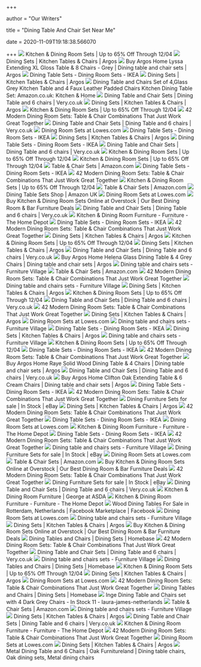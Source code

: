 +++
        
author = "Our Writers"
        
title = "Dining Table And Chair Set Near Me"
        
date = 2020-11-09T19:18:38.566070
        
+++
[ ![](https://secure.img1-fg.wfcdn.com/im/31790963/resize-h600-w600%5Ecompr-r85/9502/95022253/Kitchen+%26+Dining+Room+Sets.jpg)](https://secure.img1-fg.wfcdn.com/im/31790963/resize-h600-w600%5Ecompr-r85/9502/95022253/Kitchen+%26+Dining+Room+Sets.jpg) Kitchen & Dining Room Sets | Up to 65% Off Through 12/04
[ ![](https://media.4rgos.it/s/Argos/4569736_R_SET?w=270&h=270&qlt=75&fmt.jpeg.interlaced=true)](https://media.4rgos.it/s/Argos/4569736_R_SET?w=270&h=270&qlt=75&fmt.jpeg.interlaced=true) Dining Sets | Kitchen Tables & Chairs | Argos
[ ![](https://media.4rgos.it/i/Argos/8893666_R_Z001A?w=750&h=440&qlt=70)](https://media.4rgos.it/i/Argos/8893666_R_Z001A?w=750&h=440&qlt=70) Buy Argos Home Lyssa Extending XL Gloss Table & 8 Chairs - Grey | Dining  table and chair sets | Argos
[ ![](https://www.ikea.com/gb/en/images/products/laneberg-ekedalen-table-and-4-chairs-white-white-light-grey__0754618_PE747985_S5.JPG?f=xxs)](https://www.ikea.com/gb/en/images/products/laneberg-ekedalen-table-and-4-chairs-white-white-light-grey__0754618_PE747985_S5.JPG?f=xxs) Dining Table Sets - Dining Room Sets - IKEA
[ ![](https://media.4rgos.it/i/Argos/3620-m053-plpcontent-2993610-table?qlt=75&fmt.jpeg.interlaced=true)](https://media.4rgos.it/i/Argos/3620-m053-plpcontent-2993610-table?qlt=75&fmt.jpeg.interlaced=true) Dining Sets | Kitchen Tables & Chairs | Argos
[ ![](https://images-na.ssl-images-amazon.com/images/I/61zg2MXN3FL._AC_SL1500_.jpg)](https://images-na.ssl-images-amazon.com/images/I/61zg2MXN3FL._AC_SL1500_.jpg) Dining Table and Chairs Set of 4,Glass Grey Kitchen Table and 4 Faux  Leather Padded Chairs Kitchen Dining Table Set: Amazon.co.uk: Kitchen & Home
[ ![](https://media.very.co.uk/i/very/KWTGE_SQ1_0000000211_CREAM_OAK_SLf/home-essentials--nbspprimo-120-cm-dining-table-4-faux-leather-chairs.jpg?$180x240_retinamobilex2$&$roundel_very$&p1_img=pre_christmas_delivery)](https://media.very.co.uk/i/very/KWTGE_SQ1_0000000211_CREAM_OAK_SLf/home-essentials--nbspprimo-120-cm-dining-table-4-faux-leather-chairs.jpg?$180x240_retinamobilex2$&$roundel_very$&p1_img=pre_christmas_delivery) Dining Table and Chair Sets | Dining Table and 6 chairs | Very.co.uk
[ ![](https://media.4rgos.it/s/Argos/5813498_R_SET?w=270&h=270&qlt=75&fmt.jpeg.interlaced=true)](https://media.4rgos.it/s/Argos/5813498_R_SET?w=270&h=270&qlt=75&fmt.jpeg.interlaced=true) Dining Sets | Kitchen Tables & Chairs | Argos
[ ![](https://secure.img1-fg.wfcdn.com/im/13688490/resize-h310-w310%5Ecompr-r85/6574/65740999/mavis-solid-wood-dining-set.jpg)](https://secure.img1-fg.wfcdn.com/im/13688490/resize-h310-w310%5Ecompr-r85/6574/65740999/mavis-solid-wood-dining-set.jpg) Kitchen & Dining Room Sets | Up to 65% Off Through 12/04
[ ![](http://cdn.home-designing.com/wp-content/uploads/2018/02/simple-black-dining-room-sets-modern-600x932.jpg)](http://cdn.home-designing.com/wp-content/uploads/2018/02/simple-black-dining-room-sets-modern-600x932.jpg) 42 Modern Dining Room Sets: Table & Chair Combinations That Just Work Great  Together
[ ![](https://media.very.co.uk/i/very/PPUUD_SQ1_0000000311_GREY_OAK_SLf/new-kentucky-100-cm-round-dining-table-4-chairs.jpg?$180x240_retinamobilex2$&$roundel_very$&p1_img=pre_christmas_delivery)](https://media.very.co.uk/i/very/PPUUD_SQ1_0000000311_GREY_OAK_SLf/new-kentucky-100-cm-round-dining-table-4-chairs.jpg?$180x240_retinamobilex2$&$roundel_very$&p1_img=pre_christmas_delivery) Dining Table and Chair Sets | Dining Table and 6 chairs | Very.co.uk
[ ![](https://mobileimages.lowes.com/product/converted/100295/1002950328.jpg?size=xl)](https://mobileimages.lowes.com/product/converted/100295/1002950328.jpg?size=xl) Dining Room Sets at Lowes.com
[ ![](https://shop.static.ingka.ikea.com/category-images/Category_dining-sets.jpg)](https://shop.static.ingka.ikea.com/category-images/Category_dining-sets.jpg) Dining Table Sets - Dining Room Sets - IKEA
[ ![](https://media.4rgos.it/s/Argos/8435505_R_SET?w=270&h=270&qlt=75&fmt.jpeg.interlaced=true)](https://media.4rgos.it/s/Argos/8435505_R_SET?w=270&h=270&qlt=75&fmt.jpeg.interlaced=true) Dining Sets | Kitchen Tables & Chairs | Argos
[ ![](https://www.ikea.com/gb/en/images/products/nordviken-table-and-2-chairs-black-black__0747556_PE744581_S5.JPG?f=xxs)](https://www.ikea.com/gb/en/images/products/nordviken-table-and-2-chairs-black-black__0747556_PE744581_S5.JPG?f=xxs) Dining Table Sets - Dining Room Sets - IKEA
[ ![](https://media.very.co.uk/i/very/QFVPN_SQ1_0000000004_BLACK_SLf/fusion-80nbspcm-square-dining-table-2-chairs.jpg?$180x240_retinamobilex2$&$roundel_very$&p1_img=pre_christmas_delivery&fmt=webp)](https://media.very.co.uk/i/very/QFVPN_SQ1_0000000004_BLACK_SLf/fusion-80nbspcm-square-dining-table-2-chairs.jpg?$180x240_retinamobilex2$&$roundel_very$&p1_img=pre_christmas_delivery&fmt=webp) Dining Table and Chair Sets | Dining Table and 6 chairs | Very.co.uk
[ ![](https://secure.img1-fg.wfcdn.com/im/54838428/compr-r85/5551/55515322/default.jpg)](https://secure.img1-fg.wfcdn.com/im/54838428/compr-r85/5551/55515322/default.jpg) Kitchen & Dining Room Sets | Up to 65% Off Through 12/04
[ ![](https://secure.img1-fg.wfcdn.com/im/36965201/compr-r85/1233/123326983/default.jpg)](https://secure.img1-fg.wfcdn.com/im/36965201/compr-r85/1233/123326983/default.jpg) Kitchen & Dining Room Sets | Up to 65% Off Through 12/04
[ ![](https://m.media-amazon.com/images/I/71KHJss7SML._AC_UL320_.jpg)](https://m.media-amazon.com/images/I/71KHJss7SML._AC_UL320_.jpg) Table & Chair Sets | Amazon.com
[ ![](https://www.ikea.com/gb/en/images/products/gamleby-table-and-4-chairs-light-antique-stain-grey__0737732_PE741243_S5.JPG?f=xxs)](https://www.ikea.com/gb/en/images/products/gamleby-table-and-4-chairs-light-antique-stain-grey__0737732_PE741243_S5.JPG?f=xxs) Dining Table Sets - Dining Room Sets - IKEA
[ ![](http://cdn.home-designing.com/wp-content/uploads/2018/02/modern-white-dining-room-sets-600x800.jpg)](http://cdn.home-designing.com/wp-content/uploads/2018/02/modern-white-dining-room-sets-600x800.jpg) 42 Modern Dining Room Sets: Table & Chair Combinations That Just Work Great  Together
[ ![](https://secure.img1-fg.wfcdn.com/im/26717139/resize-h310-w310%5Ecompr-r85/6514/65142750/adda-5-piece-dining-set.jpg)](https://secure.img1-fg.wfcdn.com/im/26717139/resize-h310-w310%5Ecompr-r85/6514/65142750/adda-5-piece-dining-set.jpg) Kitchen & Dining Room Sets | Up to 65% Off Through 12/04
[ ![](https://m.media-amazon.com/images/I/81Nyo7isqcL._AC_UL320_.jpg)](https://m.media-amazon.com/images/I/81Nyo7isqcL._AC_UL320_.jpg) Table & Chair Sets | Amazon.com
[ ![](https://m.media-amazon.com/images/I/61gkvBoLflL._AC_UY218_.jpg)](https://m.media-amazon.com/images/I/61gkvBoLflL._AC_UY218_.jpg) Dining Table Sets Shop | Amazon UK
[ ![](https://mobileimages.lowes.com/product/converted/193578/193578058488.jpg?size=xl)](https://mobileimages.lowes.com/product/converted/193578/193578058488.jpg?size=xl) Dining Room Sets at Lowes.com
[ ![](https://ak1.ostkcdn.com/images/products/28288342/Porch-Den-Pender-5-piece-Dining-Table-and-Chair-Set-d8d05672-4217-4724-a7b6-335ebaa6407e_1000.jpg?imwidth=200&impolicy=medium)](https://ak1.ostkcdn.com/images/products/28288342/Porch-Den-Pender-5-piece-Dining-Table-and-Chair-Set-d8d05672-4217-4724-a7b6-335ebaa6407e_1000.jpg?imwidth=200&impolicy=medium) Buy Kitchen & Dining Room Sets Online at Overstock | Our Best Dining Room &  Bar Furniture Deals
[ ![](https://media.very.co.uk/i/very/PMT3E_SQ1_0000011553_CHROME_GREY_SLf/alice-glass-top-dining-table-4-alisha-chairs-chromegrey.jpg?$180x240_retinamobilex2$&fmt=webp)](https://media.very.co.uk/i/very/PMT3E_SQ1_0000011553_CHROME_GREY_SLf/alice-glass-top-dining-table-4-alisha-chairs-chromegrey.jpg?$180x240_retinamobilex2$&fmt=webp) Dining Table and Chair Sets | Dining Table and 6 chairs | Very.co.uk
[ ![](https://images.homedepot-static.com/productImages/3cb631a8-62db-4dc8-998a-03b77d186c84/svn/mahogany-walker-edison-furniture-company-kitchen-dining-tables-hdw72dswma-64_400.jpg)](https://images.homedepot-static.com/productImages/3cb631a8-62db-4dc8-998a-03b77d186c84/svn/mahogany-walker-edison-furniture-company-kitchen-dining-tables-hdw72dswma-64_400.jpg) Kitchen & Dining Room Furniture - Furniture - The Home Depot
[ ![](https://shop.static.ingka.ikea.com/revamp/dining-sets-up-to-6-seats_36213.jpg?imwidth=500)](https://shop.static.ingka.ikea.com/revamp/dining-sets-up-to-6-seats_36213.jpg?imwidth=500) Dining Table Sets - Dining Room Sets - IKEA
[ ![](http://cdn.home-designing.com/wp-content/uploads/2018/02/formal-dining-room-sets-modern-wooden-chairs-and-table-600x600.jpg)](http://cdn.home-designing.com/wp-content/uploads/2018/02/formal-dining-room-sets-modern-wooden-chairs-and-table-600x600.jpg) 42 Modern Dining Room Sets: Table & Chair Combinations That Just Work Great  Together
[ ![](https://media.4rgos.it/s/Argos/4332657_R_SET?w=270&h=270&qlt=75&fmt.jpeg.interlaced=true)](https://media.4rgos.it/s/Argos/4332657_R_SET?w=270&h=270&qlt=75&fmt.jpeg.interlaced=true) Dining Sets | Kitchen Tables & Chairs | Argos
[ ![](https://secure.img1-fg.wfcdn.com/im/27636805/compr-r85/8472/84727683/default.jpg)](https://secure.img1-fg.wfcdn.com/im/27636805/compr-r85/8472/84727683/default.jpg) Kitchen & Dining Room Sets | Up to 65% Off Through 12/04
[ ![](https://media.4rgos.it/s/Argos/8685850_R_SET?w=270&h=270&qlt=75&fmt.jpeg.interlaced=true)](https://media.4rgos.it/s/Argos/8685850_R_SET?w=270&h=270&qlt=75&fmt.jpeg.interlaced=true) Dining Sets | Kitchen Tables & Chairs | Argos
[ ![](https://media.very.co.uk/i/very/PG4RJ_SQ1_0000000565_IVORY_OAK_SLf/julian-bowen-davenport-150cm-dining-table-and-4-chairs.jpg?$180x240_retinamobilex2$&$roundel_very$&p1_img=pre_christmas_delivery)](https://media.very.co.uk/i/very/PG4RJ_SQ1_0000000565_IVORY_OAK_SLf/julian-bowen-davenport-150cm-dining-table-and-4-chairs.jpg?$180x240_retinamobilex2$&$roundel_very$&p1_img=pre_christmas_delivery) Dining Table and Chair Sets | Dining Table and 6 chairs | Very.co.uk
[ ![](https://media.4rgos.it/i/Argos/8474834_R_Z001A?w=750&h=440&qlt=70)](https://media.4rgos.it/i/Argos/8474834_R_Z001A?w=750&h=440&qlt=70) Buy Argos Home Helena Glass Dining Table & 4 Grey Chairs | Dining table and  chair sets | Argos
[ ![](https://i1.adis.ws/i/fv/PRODBUN-CLFNAK2-001_california_table-and-4-chairs__lifestyle?$medium$&fmt=webp)](https://i1.adis.ws/i/fv/PRODBUN-CLFNAK2-001_california_table-and-4-chairs__lifestyle?$medium$&fmt=webp) Dining table and chairs sets - Furniture Village
[ ![](https://m.media-amazon.com/images/I/61Xgx0Vfo2L._AC_UL320_.jpg)](https://m.media-amazon.com/images/I/61Xgx0Vfo2L._AC_UL320_.jpg) Table & Chair Sets | Amazon.com
[ ![](http://cdn.home-designing.com/wp-content/uploads/2018/02/panton-s-chairs-modern-luxury-dining-room-sets-600x390.jpg)](http://cdn.home-designing.com/wp-content/uploads/2018/02/panton-s-chairs-modern-luxury-dining-room-sets-600x390.jpg) 42 Modern Dining Room Sets: Table & Chair Combinations That Just Work Great  Together
[ ![](https://i1.adis.ws/i/fv/PRODZFRSP000000000031271_chennai_dining-table-and-4-upholstered-dining-chairs__lifestyle?$medium$&fmt=webp)](https://i1.adis.ws/i/fv/PRODZFRSP000000000031271_chennai_dining-table-and-4-upholstered-dining-chairs__lifestyle?$medium$&fmt=webp) Dining table and chairs sets - Furniture Village
[ ![](https://media.4rgos.it/s/Argos/8807425_R_SET?w=270&h=270&qlt=75&fmt.jpeg.interlaced=true)](https://media.4rgos.it/s/Argos/8807425_R_SET?w=270&h=270&qlt=75&fmt.jpeg.interlaced=true) Dining Sets | Kitchen Tables & Chairs | Argos
[ ![](https://secure.img1-fg.wfcdn.com/im/91266894/resize-h160-w160%5Ecompr-r85/8897/88978249/Gillenwater+5+-+Piece+Dining+Set.jpg)](https://secure.img1-fg.wfcdn.com/im/91266894/resize-h160-w160%5Ecompr-r85/8897/88978249/Gillenwater+5+-+Piece+Dining+Set.jpg) Kitchen & Dining Room Sets | Up to 65% Off Through 12/04
[ ![](https://media.very.co.uk/i/very/PLLJW_SQ1_0000014378_BRASS_TAUPE_SLf/michelle-keegan-home-chopstick-100-cm-round-brass-dining-table-4-penny-velvet-chairs-brasstaupe.jpg?$180x240_retinamobilex2$&$roundel_very$&p1_img=pre_christmas_delivery&fmt=webp)](https://media.very.co.uk/i/very/PLLJW_SQ1_0000014378_BRASS_TAUPE_SLf/michelle-keegan-home-chopstick-100-cm-round-brass-dining-table-4-penny-velvet-chairs-brasstaupe.jpg?$180x240_retinamobilex2$&$roundel_very$&p1_img=pre_christmas_delivery&fmt=webp) Dining Table and Chair Sets | Dining Table and 6 chairs | Very.co.uk
[ ![](http://cdn.home-designing.com/wp-content/uploads/2018/02/wood-and-white-Scandinavian-dining-room-sets-modern-style-600x600.jpg)](http://cdn.home-designing.com/wp-content/uploads/2018/02/wood-and-white-Scandinavian-dining-room-sets-modern-style-600x600.jpg) 42 Modern Dining Room Sets: Table & Chair Combinations That Just Work Great  Together
[ ![](https://media.4rgos.it/s/Argos/8695682_R_SET?w=270&h=270&qlt=75&fmt.jpeg.interlaced=true)](https://media.4rgos.it/s/Argos/8695682_R_SET?w=270&h=270&qlt=75&fmt.jpeg.interlaced=true) Dining Sets | Kitchen Tables & Chairs | Argos
[ ![](https://mobileimages.lowes.com/product/converted/021713/021713345301.jpg?size=xl)](https://mobileimages.lowes.com/product/converted/021713/021713345301.jpg?size=xl) Dining Room Sets at Lowes.com
[ ![](https://i1.adis.ws/i/fv/PRODCENPFSET3-001_central-park_dining-bench-bundle?$medium$&fmt=webp)](https://i1.adis.ws/i/fv/PRODCENPFSET3-001_central-park_dining-bench-bundle?$medium$&fmt=webp) Dining table and chairs sets - Furniture Village
[ ![](https://www.ikea.com/gb/en/images/products/melltorp-adde-table-and-4-chairs-white__0737986_PE741287_S5.JPG?f=xxs)](https://www.ikea.com/gb/en/images/products/melltorp-adde-table-and-4-chairs-white__0737986_PE741287_S5.JPG?f=xxs) Dining Table Sets - Dining Room Sets - IKEA
[ ![](https://media.4rgos.it/s/Argos/7613218_R_SET?w=270&h=270&qlt=75&fmt.jpeg.interlaced=true)](https://media.4rgos.it/s/Argos/7613218_R_SET?w=270&h=270&qlt=75&fmt.jpeg.interlaced=true) Dining Sets | Kitchen Tables & Chairs | Argos
[ ![](https://i1.adis.ws/i/fv/PRODEATCDSET10-001_earth_dining-table-corner-bench-low-Bench__lifestyle?$medium_roundel$&badge=quickdelivery-2018v2&fmt=webp)](https://i1.adis.ws/i/fv/PRODEATCDSET10-001_earth_dining-table-corner-bench-low-Bench__lifestyle?$medium_roundel$&badge=quickdelivery-2018v2&fmt=webp) Dining table and chairs sets - Furniture Village
[ ![](https://secure.img1-fg.wfcdn.com/im/58111504/resize-h240-w240%5Ecompr-r85/7185/71850019/default_name.jpg)](https://secure.img1-fg.wfcdn.com/im/58111504/resize-h240-w240%5Ecompr-r85/7185/71850019/default_name.jpg) Kitchen & Dining Room Sets | Up to 65% Off Through 12/04
[ ![](https://www.ikea.com/gb/en/images/products/gamlared-stefan-table-and-2-chairs-light-antique-stain-brown-black__0737731_PE741242_S5.JPG?f=xxs)](https://www.ikea.com/gb/en/images/products/gamlared-stefan-table-and-2-chairs-light-antique-stain-brown-black__0737731_PE741242_S5.JPG?f=xxs) Dining Table Sets - Dining Room Sets - IKEA
[ ![](http://cdn.home-designing.com/wp-content/uploads/2018/02/simple-bench-and-benching-modern-contemporary-dining-room-sets-600x600.jpg)](http://cdn.home-designing.com/wp-content/uploads/2018/02/simple-bench-and-benching-modern-contemporary-dining-room-sets-600x600.jpg) 42 Modern Dining Room Sets: Table & Chair Combinations That Just Work Great  Together
[ ![](https://media.4rgos.it/i/Argos/7095513_R_Z001A?w=750&h=440&qlt=70)](https://media.4rgos.it/i/Argos/7095513_R_Z001A?w=750&h=440&qlt=70) Buy Argos Home Raye Solid Wood Dining Table & 4 Chairs | Dining table and  chair sets | Argos
[ ![](https://media.very.co.uk/i/very/N7XJK_SQ1_0000000010_WHITE_OAK_SLf/julian-bowen-savoy-120-cm-space-saver-dining-table-4-chairs.jpg?$180x240_retinamobilex2$&$roundel_very$&p1_img=pre_christmas_delivery)](https://media.very.co.uk/i/very/N7XJK_SQ1_0000000010_WHITE_OAK_SLf/julian-bowen-savoy-120-cm-space-saver-dining-table-4-chairs.jpg?$180x240_retinamobilex2$&$roundel_very$&p1_img=pre_christmas_delivery) Dining Table and Chair Sets | Dining Table and 6 chairs | Very.co.uk
[ ![](https://media.4rgos.it/i/Argos/8807748_R_Z001A?w=750&h=440&qlt=70)](https://media.4rgos.it/i/Argos/8807748_R_Z001A?w=750&h=440&qlt=70) Buy Argos Home Clifton Oak Extending Table & 6 Cream Chairs | Dining table  and chair sets | Argos
[ ![](https://www.ikea.com/gb/en/images/products/melltorp-teodores-table-and-4-chairs-white__0738057_PE741340_S5.JPG?f=xxs)](https://www.ikea.com/gb/en/images/products/melltorp-teodores-table-and-4-chairs-white__0738057_PE741340_S5.JPG?f=xxs) Dining Table Sets - Dining Room Sets - IKEA
[ ![](http://cdn.home-designing.com/wp-content/uploads/2018/02/white-and-modern-wood-dining-room-sets-600x600.jpg)](http://cdn.home-designing.com/wp-content/uploads/2018/02/white-and-modern-wood-dining-room-sets-600x600.jpg) 42 Modern Dining Room Sets: Table & Chair Combinations That Just Work Great  Together
[ ![](https://i.ebayimg.com/00/s/MzMzWDUwMA==/z/9DUAAOSw8HBZJXh2/$_57.JPG)](https://i.ebayimg.com/00/s/MzMzWDUwMA==/z/9DUAAOSw8HBZJXh2/$_57.JPG) Dining Furniture Sets for sale | In Stock | eBay
[ ![](https://media.4rgos.it/s/Argos/8087915_R_SET?w=270&h=270&qlt=75&fmt.jpeg.interlaced=true)](https://media.4rgos.it/s/Argos/8087915_R_SET?w=270&h=270&qlt=75&fmt.jpeg.interlaced=true) Dining Sets | Kitchen Tables & Chairs | Argos
[ ![](http://cdn.home-designing.com/wp-content/uploads/2018/02/black-elegant-small-modern-dining-room-sets-600x500.jpg)](http://cdn.home-designing.com/wp-content/uploads/2018/02/black-elegant-small-modern-dining-room-sets-600x500.jpg) 42 Modern Dining Room Sets: Table & Chair Combinations That Just Work Great  Together
[ ![](https://www.ikea.com/gb/en/images/products/ikea-ps-2012-teodores-table-and-2-chairs-bamboo-white-white__0737789_PE741255_S5.JPG?f=xxs)](https://www.ikea.com/gb/en/images/products/ikea-ps-2012-teodores-table-and-2-chairs-bamboo-white-white__0737789_PE741255_S5.JPG?f=xxs) Dining Table Sets - Dining Room Sets - IKEA
[ ![](https://mobileimages.lowes.com/product/converted/021032/021032245368.jpg?size=xl)](https://mobileimages.lowes.com/product/converted/021032/021032245368.jpg?size=xl) Dining Room Sets at Lowes.com
[ ![](https://images.homedepot-static.com/productImages/4f0c23c9-430f-4fae-889d-d998db84dc5a/svn/white-crosley-furniture-dining-room-sets-kf20001-wh-64_400.jpg)](https://images.homedepot-static.com/productImages/4f0c23c9-430f-4fae-889d-d998db84dc5a/svn/white-crosley-furniture-dining-room-sets-kf20001-wh-64_400.jpg) Kitchen & Dining Room Furniture - Furniture - The Home Depot
[ ![](https://www.ikea.com/gb/en/images/products/jokkmokk-table-and-4-chairs-antique-stain__0736929_PE740809_S5.JPG?f=xxs)](https://www.ikea.com/gb/en/images/products/jokkmokk-table-and-4-chairs-antique-stain__0736929_PE740809_S5.JPG?f=xxs) Dining Table Sets - Dining Room Sets - IKEA
[ ![](http://cdn.home-designing.com/wp-content/uploads/2018/02/wooden-school-chairs-white-legs-dining-room-sets-modern-style-1-600x600.jpg)](http://cdn.home-designing.com/wp-content/uploads/2018/02/wooden-school-chairs-white-legs-dining-room-sets-modern-style-1-600x600.jpg) 42 Modern Dining Room Sets: Table & Chair Combinations That Just Work Great  Together
[ ![](https://i1.adis.ws/i/fv/PRODZFRSP000000000044072_skye_small-table-and-4-low-chairs__lifestyle?$medium_roundel$&badge=quickdelivery-2018v2&fmt=webp)](https://i1.adis.ws/i/fv/PRODZFRSP000000000044072_skye_small-table-and-4-low-chairs__lifestyle?$medium_roundel$&badge=quickdelivery-2018v2&fmt=webp) Dining table and chairs sets - Furniture Village
[ ![](https://i.ebayimg.com/thumbs/images/g/SQAAAOSw~YldUcw1/s-l225.jpg)](https://i.ebayimg.com/thumbs/images/g/SQAAAOSw~YldUcw1/s-l225.jpg) Dining Furniture Sets for sale | In Stock | eBay
[ ![](https://mobileimages.lowes.com/product/converted/849527/849527020654.jpg?size=xl)](https://mobileimages.lowes.com/product/converted/849527/849527020654.jpg?size=xl) Dining Room Sets at Lowes.com
[ ![](https://m.media-amazon.com/images/I/819FZ7rGe-L._AC_UL320_.jpg)](https://m.media-amazon.com/images/I/819FZ7rGe-L._AC_UL320_.jpg) Table & Chair Sets | Amazon.com
[ ![](https://ak1.ostkcdn.com/images/products/14780862/Picket-House-Furnishings-Regan-6-Piece-Dining-Set-Table-4-Side-Chairs-Bench-Walnut-ae9068e5-6d13-40d2-be82-c5b89c0b1bc0_1000.jpg?imwidth=200&impolicy=medium)](https://ak1.ostkcdn.com/images/products/14780862/Picket-House-Furnishings-Regan-6-Piece-Dining-Set-Table-4-Side-Chairs-Bench-Walnut-ae9068e5-6d13-40d2-be82-c5b89c0b1bc0_1000.jpg?imwidth=200&impolicy=medium) Buy Kitchen & Dining Room Sets Online at Overstock | Our Best Dining Room &  Bar Furniture Deals
[ ![](http://cdn.home-designing.com/wp-content/uploads/2018/02/school-chairs-leather-seats-modern-wood-dining-room-sets-600x600.jpg)](http://cdn.home-designing.com/wp-content/uploads/2018/02/school-chairs-leather-seats-modern-wood-dining-room-sets-600x600.jpg) 42 Modern Dining Room Sets: Table & Chair Combinations That Just Work Great  Together
[ ![](https://i.ebayimg.com/thumbs/images/g/8G4AAOSwpKtdUcyZ/s-l225.jpg)](https://i.ebayimg.com/thumbs/images/g/8G4AAOSwpKtdUcyZ/s-l225.jpg) Dining Furniture Sets for sale | In Stock | eBay
[ ![](https://media.very.co.uk/i/very/PLLF7_SQ1_0000014375_BRASS_PINK_SLf/michelle-keegan-home-chopstick-100cm-round-brass-dining-table-4-penny-velvet-chairs-brasspink.jpg?$180x240_retinamobilex2$&$roundel_very$&p1_img=pre_christmas_delivery&fmt=webp)](https://media.very.co.uk/i/very/PLLF7_SQ1_0000014375_BRASS_PINK_SLf/michelle-keegan-home-chopstick-100cm-round-brass-dining-table-4-penny-velvet-chairs-brasspink.jpg?$180x240_retinamobilex2$&$roundel_very$&p1_img=pre_christmas_delivery&fmt=webp) Dining Table and Chair Sets | Dining Table and 6 chairs | Very.co.uk
[ ![](https://asda.scene7.com/is/image/Asda/BUN859?hei=305&wid=230&qlt=85&fmt=pjpg&resmode=sharp&op_usm=1.1,0.5,0,0&defaultimage=default_details_George_rd)](https://asda.scene7.com/is/image/Asda/BUN859?hei=305&wid=230&qlt=85&fmt=pjpg&resmode=sharp&op_usm=1.1,0.5,0,0&defaultimage=default_details_George_rd) Kitchen & Dining Room Furniture | George at ASDA
[ ![](https://images.homedepot-static.com/catalog/productImages/300/ec/ec7a3778-6c62-432e-9fce-60435690bb48_300.jpg)](https://images.homedepot-static.com/catalog/productImages/300/ec/ec7a3778-6c62-432e-9fce-60435690bb48_300.jpg) Kitchen & Dining Room Furniture - Furniture - The Home Depot
[ ![](https://lookaside.fbsbx.com/lookaside/crawler/media/?media_id=10221669074347733)](https://lookaside.fbsbx.com/lookaside/crawler/media/?media_id=10221669074347733) Wood Dining Tables For Sale in Rotterdam, Netherlands | Facebook  Marketplace | Facebook
[ ![](https://mobileimages.lowes.com/product/converted/050276/050276998778.jpg?size=xl)](https://mobileimages.lowes.com/product/converted/050276/050276998778.jpg?size=xl) Dining Room Sets at Lowes.com
[ ![](https://i1.adis.ws/i/fv/PRODZFRSP000000000031128_earth_large-dining-table-2-chairs-and-bench__lifestyle?$medium$&fmt=webp)](https://i1.adis.ws/i/fv/PRODZFRSP000000000031128_earth_large-dining-table-2-chairs-and-bench__lifestyle?$medium$&fmt=webp) Dining table and chairs sets - Furniture Village
[ ![](https://media.4rgos.it/s/Argos/8360694_R_SET?w=270&h=270&qlt=75&fmt.jpeg.interlaced=true)](https://media.4rgos.it/s/Argos/8360694_R_SET?w=270&h=270&qlt=75&fmt.jpeg.interlaced=true) Dining Sets | Kitchen Tables & Chairs | Argos
[ ![](https://ak1.ostkcdn.com/images/products/28288347/Carbon-Loft-Leunii-5-piece-Modern-Counter-Height-Dining-Table-and-Chairs-Set-23e118fa-12a8-434a-ad12-66b4cadf4fd8_1000.jpg?imwidth=200&impolicy=medium)](https://ak1.ostkcdn.com/images/products/28288347/Carbon-Loft-Leunii-5-piece-Modern-Counter-Height-Dining-Table-and-Chairs-Set-23e118fa-12a8-434a-ad12-66b4cadf4fd8_1000.jpg?imwidth=200&impolicy=medium) Buy Kitchen & Dining Room Sets Online at Overstock | Our Best Dining Room &  Bar Furniture Deals
[ ![](https://images.homebase.co.uk/Product-190x190/8d3ad8b2-cfb9-4377-9e21-5c3abaa4e213.jpg)](https://images.homebase.co.uk/Product-190x190/8d3ad8b2-cfb9-4377-9e21-5c3abaa4e213.jpg) Dining Tables and Chairs | Dining Sets | Homebase
[ ![](http://cdn.home-designing.com/wp-content/uploads/2018/02/two-three-four-piece-dining-room-sets-600x1794.jpg)](http://cdn.home-designing.com/wp-content/uploads/2018/02/two-three-four-piece-dining-room-sets-600x1794.jpg) 42 Modern Dining Room Sets: Table & Chair Combinations That Just Work Great  Together
[ ![](https://media.very.co.uk/i/very/PLLNH_SQ1_0000013305_CLEAR_GREY_SLf/chopstick-100-cm-glass-top-round-dining-table-4-penny-velvet-chairs.jpg?$180x240_retinamobilex2$&$roundel_very$&p1_img=pre_christmas_delivery)](https://media.very.co.uk/i/very/PLLNH_SQ1_0000013305_CLEAR_GREY_SLf/chopstick-100-cm-glass-top-round-dining-table-4-penny-velvet-chairs.jpg?$180x240_retinamobilex2$&$roundel_very$&p1_img=pre_christmas_delivery) Dining Table and Chair Sets | Dining Table and 6 chairs | Very.co.uk
[ ![](https://i1.adis.ws/i/fv/PRODZFRSP000000000038564_sapparo_table-3-fabrc-chairs-bench-set__lifestyle?$medium$&fmt=webp)](https://i1.adis.ws/i/fv/PRODZFRSP000000000038564_sapparo_table-3-fabrc-chairs-bench-set__lifestyle?$medium$&fmt=webp) Dining table and chairs sets - Furniture Village
[ ![](https://images.homebase.co.uk/Product-190x190/b76c63b6-9a7d-4b39-80e4-f69e34175adb.jpg)](https://images.homebase.co.uk/Product-190x190/b76c63b6-9a7d-4b39-80e4-f69e34175adb.jpg) Dining Tables and Chairs | Dining Sets | Homebase
[ ![](https://secure.img1-fg.wfcdn.com/im/53571687/compr-r85/2703/27031514/default.jpg)](https://secure.img1-fg.wfcdn.com/im/53571687/compr-r85/2703/27031514/default.jpg) Kitchen & Dining Room Sets | Up to 65% Off Through 12/04
[ ![](https://media.4rgos.it/i/Argos/3620-m053-plpcontent-8539645-table?qlt=75&fmt.jpeg.interlaced=true)](https://media.4rgos.it/i/Argos/3620-m053-plpcontent-8539645-table?qlt=75&fmt.jpeg.interlaced=true) Dining Sets | Kitchen Tables & Chairs | Argos
[ ![](https://mobileimages.lowes.com/product/converted/849527/849527020630.jpg?size=xl)](https://mobileimages.lowes.com/product/converted/849527/849527020630.jpg?size=xl) Dining Room Sets at Lowes.com
[ ![](http://cdn.home-designing.com/wp-content/uploads/2018/02/mix-of-chairs-modern-wood-dining-room-sets-600x816.jpg)](http://cdn.home-designing.com/wp-content/uploads/2018/02/mix-of-chairs-modern-wood-dining-room-sets-600x816.jpg) 42 Modern Dining Room Sets: Table & Chair Combinations That Just Work Great  Together
[ ![](https://www.homebase.co.uk/-/media/uk%20images/homebase/category-images/storage%20and%20home/update/diningtableschairs.jpg?h=800&thn=0&w=800)](https://www.homebase.co.uk/-/media/uk%20images/homebase/category-images/storage%20and%20home/update/diningtableschairs.jpg?h=800&thn=0&w=800) Dining Tables and Chairs | Dining Sets | Homebase
[ ![](https://cdn.shopify.com/s/files/1/0268/7968/8778/products/Rectangular_table_4_chairs_dark_grey_2000x.jpg?v=1570611003)](https://cdn.shopify.com/s/files/1/0268/7968/8778/products/Rectangular_table_4_chairs_dark_grey_2000x.jpg?v=1570611003) Inge Dining Table and Chairs set with 4 Dark Grey Chairs - In Stock 11 -  laura-james-netherlands
[ ![](https://m.media-amazon.com/images/I/61zAghfZCsL._AC_UL320_.jpg)](https://m.media-amazon.com/images/I/61zAghfZCsL._AC_UL320_.jpg) Table & Chair Sets | Amazon.com
[ ![](https://i1.adis.ws/i/fv/PRODZFRSP000000000009636_annecy_table-and-4__lifestyle?$medium$&fmt=webp)](https://i1.adis.ws/i/fv/PRODZFRSP000000000009636_annecy_table-and-4__lifestyle?$medium$&fmt=webp) Dining table and chairs sets - Furniture Village
[ ![](https://media.4rgos.it/s/Argos/9168039_R_SET?w=270&h=270&qlt=75&fmt.jpeg.interlaced=true)](https://media.4rgos.it/s/Argos/9168039_R_SET?w=270&h=270&qlt=75&fmt.jpeg.interlaced=true) Dining Sets | Kitchen Tables & Chairs | Argos
[ ![](https://media.very.co.uk/i/very/Q7QWW_SQ1_0000001197_OAK_WHITE_SLf/michigan-dining-table-4-chairs.jpg?$180x240_retinamobilex2$)](https://media.very.co.uk/i/very/Q7QWW_SQ1_0000001197_OAK_WHITE_SLf/michigan-dining-table-4-chairs.jpg?$180x240_retinamobilex2$) Dining Table and Chair Sets | Dining Table and 6 chairs | Very.co.uk
[ ![](https://images.homedepot-static.com/productImages/ee60d00c-4bbd-46f8-b444-013e646013bc/svn/antique-coffee-nathan-james-kitchen-dining-tables-41401-64_400.jpg)](https://images.homedepot-static.com/productImages/ee60d00c-4bbd-46f8-b444-013e646013bc/svn/antique-coffee-nathan-james-kitchen-dining-tables-41401-64_400.jpg) Kitchen & Dining Room Furniture - Furniture - The Home Depot
[ ![](http://cdn.home-designing.com/wp-content/uploads/2018/02/wood-block-modern-rustic-dining-room-sets-600x600.jpg)](http://cdn.home-designing.com/wp-content/uploads/2018/02/wood-block-modern-rustic-dining-room-sets-600x600.jpg) 42 Modern Dining Room Sets: Table & Chair Combinations That Just Work Great  Together
[ ![](https://mobileimages.lowes.com/product/converted/050277/050277004430.jpg?size=xl)](https://mobileimages.lowes.com/product/converted/050277/050277004430.jpg?size=xl) Dining Room Sets at Lowes.com
[ ![](https://media.4rgos.it/s/Argos/9309922_R_SET?w=270&h=270&qlt=75&fmt.jpeg.interlaced=true)](https://media.4rgos.it/s/Argos/9309922_R_SET?w=270&h=270&qlt=75&fmt.jpeg.interlaced=true) Dining Sets | Kitchen Tables & Chairs | Argos
[ ![](https://i.pinimg.com/originals/ac/f1/09/acf1099fcac3674527b6f8554c83d35f.jpg)](https://i.pinimg.com/originals/ac/f1/09/acf1099fcac3674527b6f8554c83d35f.jpg) Metal Dining Table and 6 Chairs | Oak Furnitureland | Dining table chairs,  Oak dining sets, Metal dining chairs
